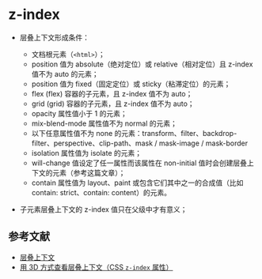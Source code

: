 # z-index

- 层叠上下文形成条件：

    - 文档根元素（`<html>`）；
    - position 值为 absolute（绝对定位）或  relative（相对定位）且 z-index 值不为 auto 的元素；
    - position 值为 fixed（固定定位）或 sticky（粘滞定位）的元素； 
    - flex (flex) 容器的子元素，且 z-index 值不为 auto；
    - grid (grid) 容器的子元素，且 z-index 值不为 auto；
    - opacity 属性值小于 1 的元素；
    - mix-blend-mode 属性值不为 normal 的元素；
    - 以下任意属性值不为 none 的元素：transform、filter、backdrop-filter、perspective、clip-path、mask / mask-image / mask-border
    - isolation 属性值为 isolate 的元素；
    - will-change 值设定了任一属性而该属性在 non-initial 值时会创建层叠上下文的元素（参考这篇文章）；
    - contain 属性值为 layout、paint 或包含它们其中之一的合成值（比如 contain: strict、contain: content）的元素。

- 子元素层叠上下文的 z-index 值只在父级中才有意义；

## 参考文献

- [层叠上下文](https://developer.mozilla.org/zh-CN/docs/Web/CSS/CSS_Positioning/Understanding_z_index/The_stacking_context)
- [用 3D 方式查看层叠上下文（CSS `z-index` 属性）](http://blog.zjffun.com/2020/05/30/view-the-stacking-context/)
